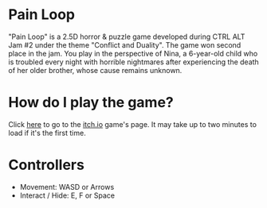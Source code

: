 # Pain Loop
"Pain Loop" is a 2.5D horror & puzzle game developed during CTRL ALT Jam #2 under the theme "Conflict and Duality". The game won second place in the jam.
You play in the perspective of Nina, a 6-year-old child who is troubled every night with horrible nightmares after experiencing the death of her older brother, whose cause remains unknown.

# How do I play the game?
Click [here](https://jasbrela.itch.io/pain-loop) to go to the [itch.io](https://itch.io) game's page. It may take up to two minutes to load if it's the first time.

# Controllers
- Movement: WASD or Arrows
- Interact / Hide: E, F or Space

